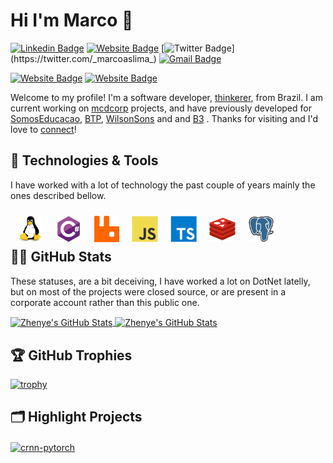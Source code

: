 # Hi I'm Marco 👋

[![Linkedin Badge](https://img.shields.io/badge/-marcoaslima-blue?style=flat&logo=Linkedin&logoColor=white&link=https://www.linkedin.com/in/marcoaslima/)](https://www.linkedin.com/in/marcoaslima/)
[![Website Badge](https://img.shields.io/badge/-marcoaslima.com-7AB900?style=flat&logo=Google-Chrome&logoColor=white&link=https://marcoaslima.com)](https://marcoaslima.com)
[![Twitter Badge](https://img.shields.io/badge/-_marcoaslima_-1DA1F2?style=flat&logo=Twitter&logoColor=white&link=https://twitter.com/_marcoaslima_)](https://twitter.com/_marcoaslima_)
[![Gmail Badge](https://img.shields.io/badge/-marcoaslima@proxfield.com-DB4437?style=flat&logo=Gmail&logoColor=white&link=mailto:marco@proxfield.com)](mailto:marco@proxfield.com)

[![Website Badge](https://img.shields.io/badge/-proxfield.com-000000?style=flat&logo=Google-Chrome&logoColor=white&link=https://proxfield.com)](https://proxfield.com)
[![Website Badge](https://img.shields.io/badge/-proxfield-000000?style=flat&logo=Github&logoColor=white&link=https://https://github.com/proxfield)](https://github.com/proxfield)

Welcome to my profile! I'm a software developer,  [thinkerer](https://github.com/proxfield), from Brazil. I am current working on [mcdcorp](https://corporate.mcdonalds.com/corpmcd/home.html) projects, and have previously developed for [SomosEducacao](https://www.somoseducacao.com.br/), [BTP](https://www.btp.com.br/), [WilsonSons](https://www.wilsonsons.com.br/en/) and  and [B3](https://www.b3.com.br/pt_br/) . Thanks for visiting and I'd love to [connect](https://www.linkedin.com/in/marcoaslima/)!

## 🔧 Technologies & Tools

I have worked with a lot of technology the past couple of years mainly the ones described bellow.

<img align="left" src="assets/linux.svg" alt="linux" height="42px" style="max-width: 42px; padding: 10px;"/>

<!-- <img align="left" src="assets/visual-studio-code.svg" alt="visual-studio-code" height="42px" style="max-width: 42px; padding: 10px;"/> -->

<!-- <img align="left" src="assets/visualstudio.svg" alt="visualstudio" height="42px" style="max-width: 42px; padding: 10px;"/> -->

<img align="left" src="assets/csharp.svg" alt="csharp" height="42px" style="max-width: 42px; padding: 10px;"/>

<!-- <img align="left" src="assets/laravel.svg" alt="laravel" height="42px" style="max-width: 42px; padding: 10px;"/> -->

<img align="left" src="assets/rabbitmq.svg" alt="rabbitmq" height="42px" style="max-width: 42px; padding: 10px;"/>

<img align="left" src="assets/javascript.svg" alt="javascript" height="42px" style="max-width: 42px; padding: 10px;"/>

<img align="left" src="assets/typescript.svg" alt="typescript" height="42px" style="max-width: 42px; padding: 10px;"/>

<img align="left" src="assets/redis.svg" alt="redis" height="42px" style="max-width: 42px; padding: 10px;"/>

<img align="left" src="assets/postgresql.svg" alt="postgresql" height="42px" style="max-width: 42px; padding: 10px;"/>

<!-- <img align="left" src="assets/mysql.svg" alt="postgresql" height="42px" style="max-width: 42px; padding: 10px;"/> -->

<br>
<br>

 ## 👨‍💻 GitHub Stats

These statuses, are a bit deceiving, I have worked a lot on DotNet latelly, but on most of the projects were closed source, or are present in a corporate account rather than this public one.

<a href="https://github.com/marcoaslima/marcoaslima">
  <img align="center" src="https://github-readme-stats.vercel.app/api/top-langs/?username=marcoaslima&hide=c%2B%2B,c,matlab,assembly&title_color=6aa6f8&text_color=8a919a&icon_color=6aa6f8&bg_color=22272e" alt="Zhenye's GitHub Stats" />
</a>

<a href="https://github.com/marcoaslima/marcoaslima">
  <img align="center" src="https://github-readme-stats.vercel.app/api?username=marcoaslima&show_icons=true&line_height=27&count_private=true&title_color=6aa6f8&text_color=8a919a&icon_color=6aa6f8&bg_color=22272e" alt="Zhenye's GitHub Stats" />
</a> 

## 🏆 GitHub Trophies

[![trophy](https://github-profile-trophy.vercel.app/?username=marcoaslima&theme=nord&column=7)](https://github.com/ryo-ma/github-profile-trophy)


## 🗂️ Highlight Projects

<a href="https://github.com/proxfield/Proxfield.Extensions.Caching.SQLite">
  <img align="center" src="https://github-readme-stats.vercel.app/api/pin/?username=proxfield&repo=Proxfield.Extensions.Caching.SQLite&show_icons=true&line_height=27&title_color=6aa6f8&text_color=8a919a&icon_color=6aa6f8&bg_color=22272e" alt="crnn-pytorch" />
</a>
